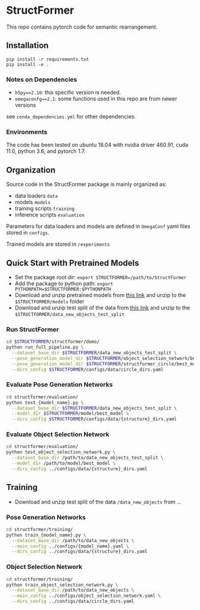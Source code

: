 # StructFormer

This repo contains pytorch code for semantic rearrangement.

## Installation

```
pip install -r requirements.txt
pip install -e .
```

### Notes on Dependencies
- `h5py==2.10`: this specific version is needed.
- `omegaconfg==2.1`: some functions used in this repo are from newer versions

see `conda_dependencies.yml` for other dependencies. 

### Environments
The code has been tested on ubuntu 18.04 with nvidia driver 460.91, cuda 11.0, python 3.6, and pytorch 1.7.

## Organization
Source code in the StructFormer package is mainly organized as:
- data loaders `data`
- models `models`
- training scripts `training`
- inference scripts `evaluation`

Parameters for data loaders and models are defined in `OmegaConf` yaml files stored in `configs`.

Trained models are stored in `/experiments`

## Quick Start with Pretrained Models
- Set the package root dir: `export STRUCTFORMER=/path/to/StructFormer`
- Add the package to python path: `export PYTHONPATH=$STRUCTFORMER:$PYTHONPATH`
- Download and unzip pretrained models from [this link](https://drive.google.com/file/d/1EsptihJv_lPND902P6CYbe00QW-y-rA4/view?usp=sharing) and unzip to the `$STRUCTFORMER/models` folder
- Download and unzip test split of the data from [this link](https://drive.google.com/file/d/1e76qJbBJ2bKYq0JzDSRWZjswySX1ftq_/view?usp=sharing) and unzip to the `$STRUCTFORMER/data_new_objects_test_split`

### Run StructFormer
```bash
cd $STRUCTFORMER/structformer/demo/
python run_full_pipeline.py \
  --dataset_base_dir $STRUCTFORMER/data_new_objects_test_split \
  --pose_generation_model_dir $STRUCTFORMER/object_selection_network/best_model \
  --pose_generation_model_dir $STRUCTFORMER/structformer_circle/best_model \
  --dirs_config $STRUCTFORMER/configs/data/circle_dirs.yaml
```

### Evaluate Pose Generation Networks
```bash
cd structformer/evaluation/
python test_{model_name}.py \
  --dataset_base_dir $STRUCTFORMER/data_new_objects_test_split \
  --model_dir $STRUCTFORMER/model/best_model \
  --dirs_config $STRUCTFORMER/configs/data/{structure}_dirs.yaml
```

### Evaluate Object Selection Network
```bash
cd structformer/evaluation/
python test_object_selection_network.py \
  --dataset_base_dir /path/to/data_new_objects_test_split \
  --model_dir /path/to/model/best_model \
  --dirs_config ../configs/data/{structure}_dirs.yaml
```

## Training

- Download and unzip test split of the data `/data_new_objects` from ...

### Pose Generation Networks
```bash
cd structformer/training/
python train_{model_name}.py \
  --dataset_base_dir /path/to/data_new_objects \
  --main_config ../configs/{model_name}.yaml \
  --dirs_config ../configs/data/{structure}_dirs.yaml
```

### Object Selection Network
```bash
cd structformer/training/
python train_object_selection_network.py \
  --dataset_base_dir /path/to/data_new_objects \
  --main_config ../configs/object_selection_network.yaml \
  --dirs_config ../configs/data/circle_dirs.yaml
```
